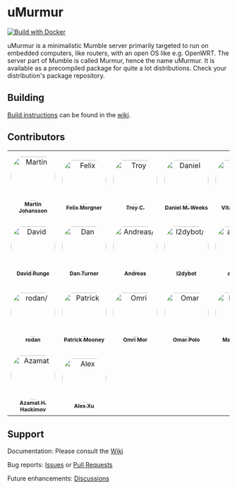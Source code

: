 # uMurmur
 
[![Build with Docker](https://github.com/umurmur/umurmur/actions/workflows/docker.yaml/badge.svg)](https://github.com/umurmur/umurmur/actions/workflows/docker.yaml)
 
uMurmur is a minimalistic Mumble server primarily targeted to run on embedded computers, like routers, with an open OS like e.g. OpenWRT. The server part of Mumble is called Murmur, hence the name uMurmur. It is available as a precompiled package for quite a lot distributions. Check your distribution's package repository.
 
## Building

[Build instructions](https://github.com/umurmur/umurmur/wiki/Building) can be found in the [wiki](https://github.com/umurmur/umurmur/wiki).
 
## Contributors

<table>
<tr>
    <td align="center" style="word-wrap: break-word; width: 150.0; height: 150.0">
        <a href=https://github.com/fatbob313>
            <img src=https://avatars.githubusercontent.com/u/686873?v=4 width="100;"  style="border-radius:50%;align-items:center;justify-content:center;overflow:hidden;padding-top:10px" alt=Martin Johansson/>
            <br />
            <sub style="font-size:12px"><b>Martin Johansson</b></sub>
        </a>
    </td>
    <td align="center" style="word-wrap: break-word; width: 150.0; height: 150.0">
        <a href=https://github.com/fmorgner>
            <img src=https://avatars.githubusercontent.com/u/196091?v=4 width="100;"  style="border-radius:50%;align-items:center;justify-content:center;overflow:hidden;padding-top:10px" alt=Felix Morgner/>
            <br />
            <sub style="font-size:12px"><b>Felix Morgner</b></sub>
        </a>
    </td>
    <td align="center" style="word-wrap: break-word; width: 150.0; height: 150.0">
        <a href=https://github.com/troxor>
            <img src=https://avatars.githubusercontent.com/u/327529?v=4 width="100;"  style="border-radius:50%;align-items:center;justify-content:center;overflow:hidden;padding-top:10px" alt=Troy C./>
            <br />
            <sub style="font-size:12px"><b>Troy C.</b></sub>
        </a>
    </td>
    <td align="center" style="word-wrap: break-word; width: 150.0; height: 150.0">
        <a href=https://github.com/doctaweeks>
            <img src=https://avatars.githubusercontent.com/u/463538?v=4 width="100;"  style="border-radius:50%;align-items:center;justify-content:center;overflow:hidden;padding-top:10px" alt=Daniel M. Weeks/>
            <br />
            <sub style="font-size:12px"><b>Daniel M. Weeks</b></sub>
        </a>
    </td>
    <td align="center" style="word-wrap: break-word; width: 150.0; height: 150.0">
        <a href=https://github.com/unterwulf>
            <img src=https://avatars.githubusercontent.com/u/150391?v=4 width="100;"  style="border-radius:50%;align-items:center;justify-content:center;overflow:hidden;padding-top:10px" alt=Vitaly Sinilin/>
            <br />
            <sub style="font-size:12px"><b>Vitaly Sinilin</b></sub>
        </a>
    </td>
    <td align="center" style="word-wrap: break-word; width: 150.0; height: 150.0">
        <a href=https://github.com/C4K3>
            <img src=https://avatars.githubusercontent.com/u/4582830?v=4 width="100;"  style="border-radius:50%;align-items:center;justify-content:center;overflow:hidden;padding-top:10px" alt=C4K3/>
            <br />
            <sub style="font-size:12px"><b>C4K3</b></sub>
        </a>
    </td>
    <td align="center" style="word-wrap: break-word; width: 150.0; height: 150.0">
        <a href=https://github.com/concatime>
            <img src=https://avatars.githubusercontent.com/u/26262387?v=4 width="100;"  style="border-radius:50%;align-items:center;justify-content:center;overflow:hidden;padding-top:10px" alt=Issam E. Maghni/>
            <br />
            <sub style="font-size:12px"><b>Issam E. Maghni</b></sub>
        </a>
    </td>
    <td align="center" style="word-wrap: break-word; width: 150.0; height: 150.0">
        <a href=https://github.com/Rawi666>
            <img src=https://avatars.githubusercontent.com/u/5843854?v=4 width="100;"  style="border-radius:50%;align-items:center;justify-content:center;overflow:hidden;padding-top:10px" alt=Szymon Pusz/>
            <br />
            <sub style="font-size:12px"><b>Szymon Pusz</b></sub>
        </a>
    </td>
</tr>
<tr>
    <td align="center" style="word-wrap: break-word; width: 150.0; height: 150.0">
        <a href=https://github.com/dvzrv>
            <img src=https://avatars.githubusercontent.com/u/432519?v=4 width="100;"  style="border-radius:50%;align-items:center;justify-content:center;overflow:hidden;padding-top:10px" alt=David Runge/>
            <br />
            <sub style="font-size:12px"><b>David Runge</b></sub>
        </a>
    </td>
    <td align="center" style="word-wrap: break-word; width: 150.0; height: 150.0">
        <a href=https://github.com/TinnedTuna>
            <img src=https://avatars.githubusercontent.com/u/118243?v=4 width="100;"  style="border-radius:50%;align-items:center;justify-content:center;overflow:hidden;padding-top:10px" alt=Dan Turner/>
            <br />
            <sub style="font-size:12px"><b>Dan Turner</b></sub>
        </a>
    </td>
    <td align="center" style="word-wrap: break-word; width: 150.0; height: 150.0">
        <a href=https://github.com/Trivve>
            <img src=https://avatars.githubusercontent.com/u/6183628?v=4 width="100;"  style="border-radius:50%;align-items:center;justify-content:center;overflow:hidden;padding-top:10px" alt=Andreas/>
            <br />
            <sub style="font-size:12px"><b>Andreas</b></sub>
        </a>
    </td>
    <td align="center" style="word-wrap: break-word; width: 150.0; height: 150.0">
        <a href=https://github.com/l2dybot>
            <img src=https://avatars.githubusercontent.com/u/24496265?v=4 width="100;"  style="border-radius:50%;align-items:center;justify-content:center;overflow:hidden;padding-top:10px" alt=l2dybot/>
            <br />
            <sub style="font-size:12px"><b>l2dybot</b></sub>
        </a>
    </td>
    <td align="center" style="word-wrap: break-word; width: 150.0; height: 150.0">
        <a href=https://github.com/adufray>
            <img src=https://avatars.githubusercontent.com/u/19627310?v=4 width="100;"  style="border-radius:50%;align-items:center;justify-content:center;overflow:hidden;padding-top:10px" alt=adufray/>
            <br />
            <sub style="font-size:12px"><b>adufray</b></sub>
        </a>
    </td>
    <td align="center" style="word-wrap: break-word; width: 150.0; height: 150.0">
        <a href=https://github.com/l2dy>
            <img src=https://avatars.githubusercontent.com/u/14329097?v=4 width="100;"  style="border-radius:50%;align-items:center;justify-content:center;overflow:hidden;padding-top:10px" alt=Zero King/>
            <br />
            <sub style="font-size:12px"><b>Zero King</b></sub>
        </a>
    </td>
    <td align="center" style="word-wrap: break-word; width: 150.0; height: 150.0">
        <a href=https://github.com/wfdewith>
            <img src=https://avatars.githubusercontent.com/u/2306085?v=4 width="100;"  style="border-radius:50%;align-items:center;justify-content:center;overflow:hidden;padding-top:10px" alt=Wim de With/>
            <br />
            <sub style="font-size:12px"><b>Wim de With</b></sub>
        </a>
    </td>
    <td align="center" style="word-wrap: break-word; width: 150.0; height: 150.0">
        <a href=https://github.com/neheb>
            <img src=https://avatars.githubusercontent.com/u/2918873?v=4 width="100;"  style="border-radius:50%;align-items:center;justify-content:center;overflow:hidden;padding-top:10px" alt=Rosen Penev/>
            <br />
            <sub style="font-size:12px"><b>Rosen Penev</b></sub>
        </a>
    </td>
</tr>
<tr>
    <td align="center" style="word-wrap: break-word; width: 150.0; height: 150.0">
        <a href=https://github.com/rodan>
            <img src=https://avatars.githubusercontent.com/u/1022777?v=4 width="100;"  style="border-radius:50%;align-items:center;justify-content:center;overflow:hidden;padding-top:10px" alt=rodan/>
            <br />
            <sub style="font-size:12px"><b>rodan</b></sub>
        </a>
    </td>
    <td align="center" style="word-wrap: break-word; width: 150.0; height: 150.0">
        <a href=https://github.com/pfmooney>
            <img src=https://avatars.githubusercontent.com/u/1555070?v=4 width="100;"  style="border-radius:50%;align-items:center;justify-content:center;overflow:hidden;padding-top:10px" alt=Patrick Mooney/>
            <br />
            <sub style="font-size:12px"><b>Patrick Mooney</b></sub>
        </a>
    </td>
    <td align="center" style="word-wrap: break-word; width: 150.0; height: 150.0">
        <a href=https://github.com/omor1>
            <img src=https://avatars.githubusercontent.com/u/4326436?v=4 width="100;"  style="border-radius:50%;align-items:center;justify-content:center;overflow:hidden;padding-top:10px" alt=Omri Mor/>
            <br />
            <sub style="font-size:12px"><b>Omri Mor</b></sub>
        </a>
    </td>
    <td align="center" style="word-wrap: break-word; width: 150.0; height: 150.0">
        <a href=https://github.com/omar-polo>
            <img src=https://avatars.githubusercontent.com/u/47739920?v=4 width="100;"  style="border-radius:50%;align-items:center;justify-content:center;overflow:hidden;padding-top:10px" alt=Omar Polo/>
            <br />
            <sub style="font-size:12px"><b>Omar Polo</b></sub>
        </a>
    </td>
    <td align="center" style="word-wrap: break-word; width: 150.0; height: 150.0">
        <a href=https://github.com/marcusball>
            <img src=https://avatars.githubusercontent.com/u/1077559?v=4 width="100;"  style="border-radius:50%;align-items:center;justify-content:center;overflow:hidden;padding-top:10px" alt=Marcus Ball/>
            <br />
            <sub style="font-size:12px"><b>Marcus Ball</b></sub>
        </a>
    </td>
    <td align="center" style="word-wrap: break-word; width: 150.0; height: 150.0">
        <a href=https://github.com/Partmedia>
            <img src=https://avatars.githubusercontent.com/u/3229565?v=4 width="100;"  style="border-radius:50%;align-items:center;justify-content:center;overflow:hidden;padding-top:10px" alt=Partmedia/>
            <br />
            <sub style="font-size:12px"><b>Partmedia</b></sub>
        </a>
    </td>
    <td align="center" style="word-wrap: break-word; width: 150.0; height: 150.0">
        <a href=https://github.com/jcgruenhage>
            <img src=https://avatars.githubusercontent.com/u/6861958?v=4 width="100;"  style="border-radius:50%;align-items:center;justify-content:center;overflow:hidden;padding-top:10px" alt=JC Grünhage/>
            <br />
            <sub style="font-size:12px"><b>JC Grünhage</b></sub>
        </a>
    </td>
    <td align="center" style="word-wrap: break-word; width: 150.0; height: 150.0">
        <a href=https://github.com/gstrauss>
            <img src=https://avatars.githubusercontent.com/u/839103?v=4 width="100;"  style="border-radius:50%;align-items:center;justify-content:center;overflow:hidden;padding-top:10px" alt=Glenn Strauss/>
            <br />
            <sub style="font-size:12px"><b>Glenn Strauss</b></sub>
        </a>
    </td>
</tr>
<tr>
    <td align="center" style="word-wrap: break-word; width: 150.0; height: 150.0">
        <a href=https://github.com/winterheart>
            <img src=https://avatars.githubusercontent.com/u/81112?v=4 width="100;"  style="border-radius:50%;align-items:center;justify-content:center;overflow:hidden;padding-top:10px" alt=Azamat H. Hackimov/>
            <br />
            <sub style="font-size:12px"><b>Azamat H. Hackimov</b></sub>
        </a>
    </td>
    <td align="center" style="word-wrap: break-word; width: 150.0; height: 150.0">
        <a href=https://github.com/Hello71>
            <img src=https://avatars.githubusercontent.com/u/351006?v=4 width="100;"  style="border-radius:50%;align-items:center;justify-content:center;overflow:hidden;padding-top:10px" alt=Alex Xu/>
            <br />
            <sub style="font-size:12px"><b>Alex Xu</b></sub>
        </a>
    </td>
</tr>
</table>

## Support

Documentation: Please consult the [Wiki](https://github.com/umurmur/umurmur/wiki) 

Bug reports: [Issues](https://github.com/umurmur/umurmur/issues) or [Pull Requests](https://github.com/umurmur/umurmur/pulls)

Future enhancements: [Discussions](https://github.com/umurmur/umurmur/discussions)
